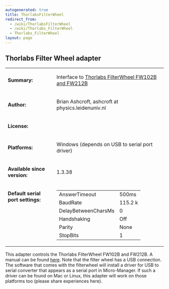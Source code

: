 ```yaml
---
autogenerated: true
title: ThorlabsFilterWheel
redirect_from:
  - /wiki/ThorlabsFilterWheel
  - /wiki/Thorlabs_FilterWheel
  - Thorlabs_FilterWheel
layout: page
---
```


## Thorlabs Filter Wheel adapter

<table cellspacing=3>
<tr>
<td markdown="1">

**Summary:**

</td>
<td markdown="1" valign="top">

Interface to [Thorlabs FilterWheel FW102B and
FW212B](http://www.thorlabs.com/NewGroupPage9.cfm?ObjectGroup_ID=988)

</td>
</tr>
<tr>
<td markdown="1">

**Author:**

</td>
<td markdown="1">

Brian Ashcroft, ashcroft at physics.leidenuniv.nl

</td>
</tr>
<tr>
<td markdown="1">

**License:**

</td>
<td markdown="1">
</td>
</tr>
<tr>
<td markdown="1">

**Platforms:**

</td>
<td markdown="1">

Windows (depends on USB to serial port driver)

</td>
</tr>
<tr>
<td markdown="1">

**Available since version:**

</td>
<td markdown="1">

1.3.38

</td>
</tr>
<tr>
<td markdown="1" valign=top>

**Default serial port settings:**

</td>
<td markdown="1" valign=top>

|                     |         |
|---------------------|---------|
| AnswerTimeout       | 500ms   |
| BaudRate            | 115.2 k |
| DelayBetweenCharsMs | 0       |
| Handshaking         | Off     |
| Parity              | None    |
| StopBits            | 1       |

</td>
</tr>
</table>


This adapter controls the Thorlabs FilterWheel FW102B and FW212B. A
manual can be found
[here](http://www.thorlabs.com/Thorcat/16600/16667-D02.pdf). Note that
the filter wheel has a USB connection. The software that comes with the
filterwheel will install a driver for USB to serial converter that
appears as a serial port in Micro-Manager. If such a driver can be found
on Mac or Linux, this adapter will work on those platforms too (please
share experiences here).
